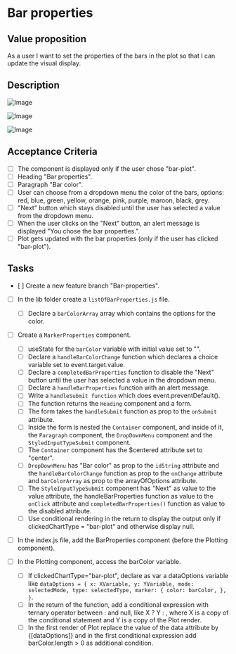 # Bar properties

## Value proposition

As a user I want to
set the properties of the bars in the plot
so that I can update the visual display.

## Description

![Image](https://github.com/catdieval/capstone-plotdata/assets/148444485/b3e86fe9-8905-48cd-ac38-900f4c8a5e9a)

![Image](https://github.com/catdieval/capstone-plotdata/assets/148444485/2cbaaf6b-84f3-47d4-b3b9-d8362093ba0c)

![Image](https://github.com/catdieval/capstone-plotdata/assets/148444485/2f9fb7f1-f411-45b4-9951-f18a51abe660)

## Acceptance Criteria

- [ ] The component is displayed only if the user chose "bar-plot".
- [ ] Heading "Bar properties".
- [ ] Paragraph "Bar color".
- [ ] User can choose from a dropdown menu the color of the bars, options: red, blue, green, yellow, orange, pink, purple, maroon, black, grey.
- [ ] "Next" button which stays disabled until the user has selected a value from the dropdown menu.
- [ ] When the user clicks on the "Next" button, an alert message is displayed "You chose the bar properties.".
- [ ] Plot gets updated with the bar properties (only if the user has clicked "bar-plot").

## Tasks

- [ ] Create a new feature branch "Bar-properties".

- [ ] In the lib folder create a `listOfBarProperties.js` file.

  - [ ] Declare a `barColorArray` array which contains the options for the color.

- [ ] Create a `MarkerProperties` component.

  - [ ] useState for the `barColor` variable with initial value set to "".
  - [ ] Declare a `handleBarColorChange` function which declares a choice variable set to event.target.value.
  - [ ] Declare a `completedBarProperties` function to disable the "Next" button until the user has selected a value in the dropdown menu.
  - [ ] Declare a `handleBarProperties` function with an alert message.
  - [ ] Write a `handleSubmit function` which does event.preventDefault().
  - [ ] The function returns the `Heading` component and a form.
  - [ ] The form takes the `handleSubmit` function as prop to the `onSubmit` attribute.
  - [ ] Inside the form is nested the `Container` component, and inside of it, the `Paragraph` component, the `DropDownMenu` component and the `StyledInputTypeSubmit` component.
  - [ ] The `Container` component has the $centered attribute set to "center".
  - [ ] `DropDownMenu` has "Bar color" as prop to the `idString` attribute and the `handleBarColorChange` function as prop to the `onChange` attribute and `barColorArray` as prop to the arrayOfOptions attribute.
  - [ ] The `StyleInputTypeSubmit` component has "Next" as value to the value attribute, the handleBarProperties function as value to the `onClick` attribute and `completedBarProperties()` function as value to the disabled attribute.
  - [ ] Use conditional rendering in the return to display the output only if clickedChartType = "bar-plot" and otherwise display null.

- [ ] In the index.js file, add the BarProperties component (before the Plotting component).

- [ ] In the Plotting component, access the barColor variable.
  - [ ] If clickedChartType="bar-plot", declare as var a dataOptions variable like `dataOptions = {
  x: XVariable,
  y: YVariable,
  mode: selectedMode,
  type: selectedType,
  marker: {
    color: barColor,
  },
}`.
  - [ ] In the return of the function, add a conditional expression with ternary operator between : and null, like X ? Y : , where X is a copy of the conditional statement and Y is a copy of the Plot render.
  - [ ] In the first render of Plot replace the value of the data attribute by {[dataOptions]} and in the first conditional expression add barColor.length > 0 as additional condition.
